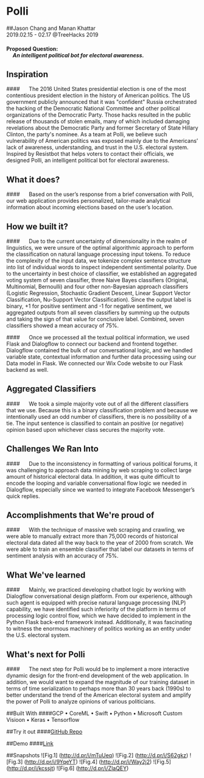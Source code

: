 Polli
=====
##Jason Chang and Manan Khattar<br/> 2019.02.15 - 02.17 @TreeHacks 2019

#### Proposed Question: <br/> &nbsp;&nbsp;&nbsp;&nbsp;&nbsp;*An intelligent political bot for electoral awareness.*

## Inspiration

####&nbsp;&nbsp;&nbsp;&nbsp;&nbsp; The 2016 United States presidential election is one of the most contentious president election in the history of American politics. The US government publicly announced that it was "confident" Russia orchestrated the hacking of the Democratic National Committee and other political organizations of the Democratic Party. Those hacks resulted in the public release of thousands of stolen emails, many of which included damaging revelations about the Democratic Party and former Secretary of State Hillary Clinton, the party's nominee. As a team at Polli, we believe such vulnerability of American politics was exposed mainly due to the Americans’ lack of awareness, understanding, and trust in the U.S. electoral system. Inspired by Resistbot that helps voters to contact their officials, we designed Polli, an intelligent political bot for electoral awareness.


## What it does?

####&nbsp;&nbsp;&nbsp;&nbsp;&nbsp; Based on the user’s response from a brief conversation with Polli, our web application provides personalized, tailor-made analytical information about incoming elections based on the user’s location.

## How we built it?

####&nbsp;&nbsp;&nbsp;&nbsp;&nbsp; Due to the current uncertainty of dimensionality in the realm of linguistics, we were unsure of the optimal algorithmic approach to perform the classification on natural language processing input tokens. To reduce the complexity of the input data, we tokenize complex sentence structure into list of individual words to inspect independent sentimental polarity. Due to the uncertainty in best choice of classifier, we established an aggregated voting system of seven classifier, three Naive Bayes classifiers (Original, Multinomial, Bernoulli) and four other non-Bayesian approach classifiers (Logistic Regression, Stochastic Gradient Descent, Linear Support Vector Classification, Nu-Support Vector Classification). Since the output label is binary, +1 for positive sentiment and -1 for negative sentiment, we aggregated outputs from all seven classifiers by summing up the outputs and taking the sign of that value for conclusive label. Combined, seven classifiers showed a mean accuracy of 75%.

####&nbsp;&nbsp;&nbsp;&nbsp;&nbsp; Once we processed all the textual political information, we used Flask and Dialogflow to connect our backend and frontend together. Dialogflow contained the bulk of our conversational logic, and we handled variable state, contextual information and further data processing using our Data model in Flask. We connected our Wix Code website to our Flask backend as well. 

## Aggregated Classifiers
####&nbsp;&nbsp;&nbsp;&nbsp;&nbsp; We took a simple majority vote out of all the different classifiers that we use. Because this is a binary classification problem and because we intentionally used an odd number of classifiers, there is no possibility of a tie. The input sentence is classified to contain an positive (or negative) opinion based upon whichever class secures the majority vote.

## Challenges We Ran Into

####&nbsp;&nbsp;&nbsp;&nbsp;&nbsp; Due to the inconsistency in formatting of various political forums, it was challenging to approach data mining by web scraping to collect large amount of historical electoral data. In addition, it was quite difficult to encode the looping and variable conversational flow logic we needed in Dialogflow, especially since we wanted to integrate Facebook Messenger’s quick replies. 

## Accomplishments that We're proud of

####&nbsp;&nbsp;&nbsp;&nbsp;&nbsp; With the technique of massive web scraping and crawling, we were able to manually extract more than 75,000 records of historical electoral data dated all the way back to the year of 2000 from scratch. We were able to train an ensemble classifier that label our datasets in terms of sentiment analysis with an accuracy of 75%.

## What We've learned

####&nbsp;&nbsp;&nbsp;&nbsp;&nbsp; Mainly, we practiced developing chatbot logic by working with Dialogflow conversational design platform. From our experience, although such agent is equipped with precise natural language processing (NLP) capability, we have identified such inferiority of the platform in terms of processing logic control flow, which we have decided to implement in the Python Flask back-end framework instead. Additionally, it was fascinating to witness the enormous machinery of politics working as an entity under the U.S. electoral system.

## What's next for Polli

####&nbsp;&nbsp;&nbsp;&nbsp;&nbsp; The next step for Polli would be to implement a more interactive dynamic design for the front-end development of the web application. In addition, we would want to expand the magnitude of our training dataset in terms of time serialization to perhaps more than 30 years back (1990s) to better understand the trend of the American electoral system and amplify the power of Polli to analyze opinions of various politicians.

##Built With
####GCP •	CoreML •	Swift •	Python •	Microsoft Custom Visioon •	Keras •	Tensorflow

##Try it out
####[GitHub Repo](https://github.com/mk1123/Polly)

##Demo
####[Link](https://www.youtube.com/watch?v=ReqAQ463QmY)

##Snapshots
![Fig.1] (http://d.pr/i/mTuUeq)
![Fig.2] (http://d.pr/i/S62gkz)
![Fig.3] (http://d.pr/i/9YqeYT)
![Fig.4] (http://d.pr/i/Way2j2)
![Fig.5] (http://d.pr/i/kcssjt)
![Fig.6] (http://d.pr/i/ZlaQEY)

